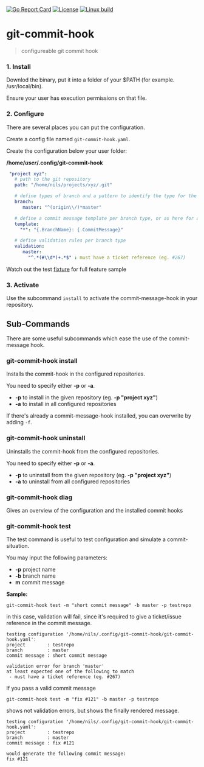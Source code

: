 [![Go Report Card](https://goreportcard.com/badge/github.com/Oppodelldog/git-commit-hook)](https://goreportcard.com/report/github.com/Oppodelldog/git-commit-hook) [![License](https://img.shields.io/badge/License-MIT-blue.svg)](https://raw.githubusercontent.com/Oppodelldog/git-commit-hook/master/LICENSE) [![Linux build](http://nulldog.de:12080/api/badges/Oppodelldog/git-commit-hook/status.svg)](http://nulldog.de:12080/Oppodelldog/git-commit-hook)

# git-commit-hook
> configureable git commit hook

### 1. Install

Downlod the binary, put it into a folder of your $PATH (for example. /usr/local/bin).

Ensure your user has execution permissions on that file.

### 2. Configure
There are several places you can put the configuration.

Create a config file named ```git-commit-hook.yaml```.

Create the configuration below your user folder:

**/home/*user*/.config/git-commit-hook**


```yaml
 "project xyz":
   # path to the git repository
   path: "/home/nils/projects/xyz/.git"

   # define types of branch and a pattern to identify the type for the current branch you are working on
   branch:
      master: "^(origin\\/)*master"

   # define a commit message template per branch type, or as here for all (*) branch types
   template:
     "*": "{.BranchName}: {.CommitMessage}"

   # define validation rules per branch type
   validation:
      master:
        "^.*(#\\d*)+.*$" : must have a ticket reference (eg. #267)
 ```

Watch out the test [fixture](config/test-data.yaml) for full feature sample

### 3. Activate
Use the subcommand ```install``` to activate the commit-message-hook in your repository.


## Sub-Commands
There are some useful subcommands which ease the use of the commit-message hook.

### git-commit-hook install
Installs the commit-hook in the configured repositories.

You need to specify either **-p** or **-a**.

* **-p** to install in the given repository (eg. **-p "project xyz"**)
* **-a** to install in all configured repositories

If there's already a commit-message-hook installed, you can overwrite by adding ```-f```.

### git-commit-hook uninstall
Uninstalls the commit-hook from the configured repositories.

You need to specify either **-p** or **-a**.

* **-p** to uninstall from the given repository (eg. **-p "project xyz"**)
* **-a** to uninstall from all configured repositories

### git-commit-hook diag
Gives an overview of the configuration and the installed commit hooks

### git-commit-hook test

The test command is useful to test configuration and simulate a commit-situation.

You may input the following parameters:
* **-p** project name
* **-b** branch name
* **m** commit message

**Sample:**

```shell
git-commit-hook test -m "short commit message" -b master -p testrepo
```

in this case, validation will fail, since it's required to give a ticket/issue reference in the commit message.

```shell
testing configuration '/home/nils/.config/git-commit-hook/git-commit-hook.yaml':
project        : testrepo
branch         : master
commit message : short commit message

validation error for branch 'master'
at least expected one of the following to match
 - must have a ticket reference (eg. #267)
```

If you pass a valid commit message
```shell
git-commit-hook test -m "fix #121" -b master -p testrepo
```

shows not validation errors, but shows the finally rendered message.
```shell
testing configuration '/home/nils/.config/git-commit-hook/git-commit-hook.yaml':
project        : testrepo
branch         : master
commit message : fix #121

would generate the following commit message:
fix #121
```